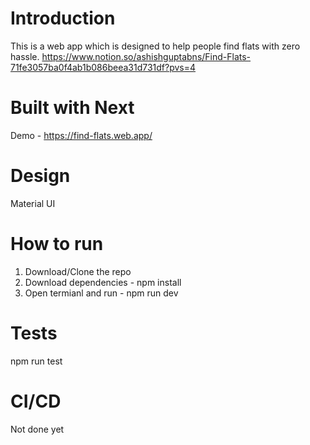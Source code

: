 # Introduction
This is a web app which is designed to help people find flats with zero hassle. https://www.notion.so/ashishguptabns/Find-Flats-71fe3057ba0f4ab1b086beea31d731df?pvs=4

# Built with Next
Demo - https://find-flats.web.app/

# Design
Material UI

# How to run
1. Download/Clone the repo
2. Download dependencies - npm install
3. Open termianl and run - npm run dev

# Tests
npm run test

# CI/CD 
Not done yet
